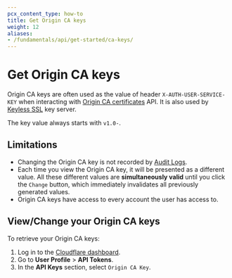 ```yaml
---
pcx_content_type: how-to
title: Get Origin CA keys
weight: 12
aliases:
- /fundamentals/api/get-started/ca-keys/
---
```



# Get Origin CA keys

Origin CA keys are often used as the value of header `X-AUTH-USER-SERVICE-KEY` when interacting with [Origin CA certificates](/ssl/origin-configuration/origin-ca/) API. It is also used by [Keyless SSL](/ssl/keyless-ssl/) key server.

The key value always starts with `v1.0-`.

## Limitations

- Changing the Origin CA key is not recorded by [Audit Logs](/fundamentals/account-and-billing/account-security/review-audit-logs/).
- Each time you view the Origin CA key, it will be presented as a different value. All these different values are **simultaneously valid** until you click the `Change` button, which immediately invalidates all previously generated values.
- Origin CA keys have access to every account the user has access to.

## View/Change your Origin CA keys

To retrieve your Origin CA keys:

1. Log in to the [Cloudflare dashboard](https://dash.cloudflare.com).
2. Go to **User Profile** > **API Tokens**.
3. In the **API Keys** section, select `Origin CA Key`.
